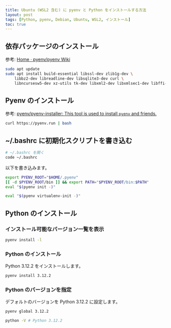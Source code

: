 ```yaml
---
title: Ubuntu (WSL2 含む) に pyenv と Python をインストールする方法
layout: post
tags: [Python, pyenv, Debian, Ubuntu, WSL2, インストール]
toc: true
---
```



## 依存パッケージのインストール
参考: [Home · pyenv/pyenv Wiki](https://github.com/pyenv/pyenv/wiki#suggested-build-environment)

```bash
sudo apt update
sudo apt install build-essential libssl-dev zlib1g-dev \
    libbz2-dev libreadline-dev libsqlite3-dev curl \
    libncursesw5-dev xz-utils tk-dev libxml2-dev libxmlsec1-dev libffi-dev liblzma-dev
```

## Pyenv のインストール
参考: [pyenv/pyenv-installer: This tool is used to install `pyenv` and friends.](https://github.com/pyenv/pyenv-installer?tab=readme-ov-file)

```bash
curl https://pyenv.run | bash
```

## ~/.bashrc に初期化スクリプトを書き込む

```bash
# ~/.bashrc を開く
code ~/.bashrc
```

以下を書き込みます。

```bash
export PYENV_ROOT="$HOME/.pyenv"
[[ -d $PYENV_ROOT/bin ]] && export PATH="$PYENV_ROOT/bin:$PATH"
eval "$(pyenv init -)"

eval "$(pyenv virtualenv-init -)"

```

## Python のインストール

### インストール可能なバージョン一覧を表示

```bash
pyenv install -l
```

### Python のインストール
Python 3.12.2 をインストールします。

```bash
pyenv install 3.12.2
```

### Python のバージョンを指定
デフォルトのバージョンを Python 3.12.2 に設定します。

```bash
pyenv global 3.12.2

python -V # Python 3.12.2
```
